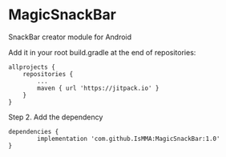 # MagicSnackBar
SnackBar creator module for Android




Add it in your root build.gradle at the end of repositories:

	allprojects {
		repositories {
			...
			maven { url 'https://jitpack.io' }
		}
	}

Step 2. Add the dependency

	dependencies {
	        implementation 'com.github.IsMMA:MagicSnackBar:1.0'
	}

